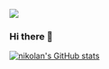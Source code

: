 <a href="https://discord.com/users/767780952436244491"><img src="https://img.shields.io/badge/discord-blue?logo=discord&logoColor=white&style=for-the-badge"></a>

### Hi there 👋

[![nikolan's GitHub stats](https://github-readme-stats.vercel.app/api?username=nikolan123)](https://github.com/anuraghazra/github-readme-stats)
